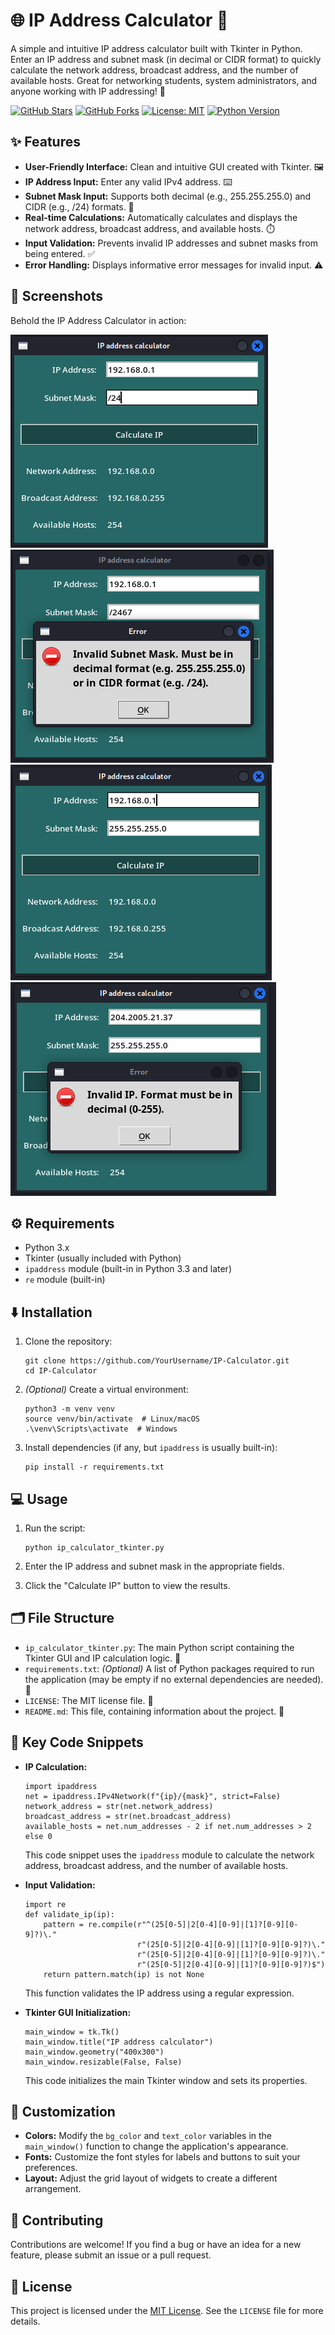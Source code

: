 # 🌐 IP Address Calculator 🧮

A simple and intuitive IP address calculator built with Tkinter in Python. Enter an IP address and subnet mask (in decimal or CIDR format) to quickly calculate the network address, broadcast address, and the number of available hosts. Great for networking students, system administrators, and anyone working with IP addressing! 🚀

[![GitHub Stars](https://img.shields.io/github/stars/szymon-tulodziecki/IP_CALCULATOR_TKINTER?style=social)](https://github.com/szymon-tulodziecki/IP_CALCULATOR_TKINTER)
[![GitHub Forks](https://img.shields.io/github/forks/szymon-tulodziecki/IP_CALCULATOR_TKINTER?style=social)](https://github.com/szymon-tulodziecki/IP_CALCULATOR_TKINTER)
[![License: MIT](https://img.shields.io/badge/License-MIT-yellow.svg)](LICENSE)
[![Python Version](https://img.shields.io/badge/python-3.x-blue.svg)](https://www.python.org/)

## ✨ Features

*   **User-Friendly Interface:** Clean and intuitive GUI created with Tkinter. 🖼️
*   **IP Address Input:** Enter any valid IPv4 address. ⌨️
*   **Subnet Mask Input:** Supports both decimal (e.g., 255.255.255.0) and CIDR (e.g., /24) formats. 🔢
*   **Real-time Calculations:** Automatically calculates and displays the network address, broadcast address, and available hosts. ⏱️
*   **Input Validation:** Prevents invalid IP addresses and subnet masks from being entered. ✅
*   **Error Handling:** Displays informative error messages for invalid input. ⚠️

## 📸 Screenshots

Behold the IP Address Calculator in action:

  ![Screenshot 1](img/img_1.png) ![Screenshot 2](img/img_2.png)
  ![Screenshot 3](img/img_3.png) ![Screenshot 4](img/img_4.png)

## ⚙️ Requirements

*   Python 3.x
*   Tkinter (usually included with Python)
*   `ipaddress` module (built-in in Python 3.3 and later)
*   `re` module (built-in)

## ⬇️ Installation

1.  Clone the repository:

    ```
    git clone https://github.com/YourUsername/IP-Calculator.git
    cd IP-Calculator
    ```

2.  *(Optional)* Create a virtual environment:

    ```
    python3 -m venv venv
    source venv/bin/activate  # Linux/macOS
    .\venv\Scripts\activate  # Windows
    ```

3.  Install dependencies (if any, but `ipaddress` is usually built-in):

    ```
    pip install -r requirements.txt
    ```

## 💻 Usage

1.  Run the script:

    ```
    python ip_calculator_tkinter.py
    ```

2.  Enter the IP address and subnet mask in the appropriate fields.

3.  Click the "Calculate IP" button to view the results.

## 🗂️ File Structure

*   `ip_calculator_tkinter.py`: The main Python script containing the Tkinter GUI and IP calculation logic. 🐍
*   `requirements.txt`: *(Optional)*  A list of Python packages required to run the application (may be empty if no external dependencies are needed). 📄
*   `LICENSE`: The MIT license file. 📜
*   `README.md`: This file, containing information about the project. 📝

## 🔑 Key Code Snippets

*   **IP Calculation:**

    ```
    import ipaddress
    net = ipaddress.IPv4Network(f"{ip}/{mask}", strict=False)
    network_address = str(net.network_address)
    broadcast_address = str(net.broadcast_address)
    available_hosts = net.num_addresses - 2 if net.num_addresses > 2 else 0
    ```

    This code snippet uses the `ipaddress` module to calculate the network address, broadcast address, and the number of available hosts.
*   **Input Validation:**

    ```
    import re
    def validate_ip(ip):
        pattern = re.compile(r"^(25[0-5]|2[0-4][0-9]|[1]?[0-9][0-9]?)\."
                             r"(25[0-5]|2[0-4][0-9]|[1]?[0-9][0-9]?)\."
                             r"(25[0-5]|2[0-4][0-9]|[1]?[0-9][0-9]?)\."
                             r"(25[0-5]|2[0-4][0-9]|[1]?[0-9][0-9]?)$")
        return pattern.match(ip) is not None
    ```

    This function validates the IP address using a regular expression.
*   **Tkinter GUI Initialization:**

    ```
    main_window = tk.Tk()
    main_window.title("IP address calculator")
    main_window.geometry("400x300")
    main_window.resizable(False, False)
    ```

    This code initializes the main Tkinter window and sets its properties.

## 🎨 Customization

*   **Colors:** Modify the `bg_color` and `text_color` variables in the `main_window()` function to change the application's appearance.
*   **Fonts:** Customize the font styles for labels and buttons to suit your preferences.
*   **Layout:** Adjust the grid layout of widgets to create a different arrangement.

## 🤝 Contributing

Contributions are welcome! If you find a bug or have an idea for a new feature, please submit an issue or a pull request.

## 📜 License

This project is licensed under the [MIT License](LICENSE). See the `LICENSE` file for more details.
